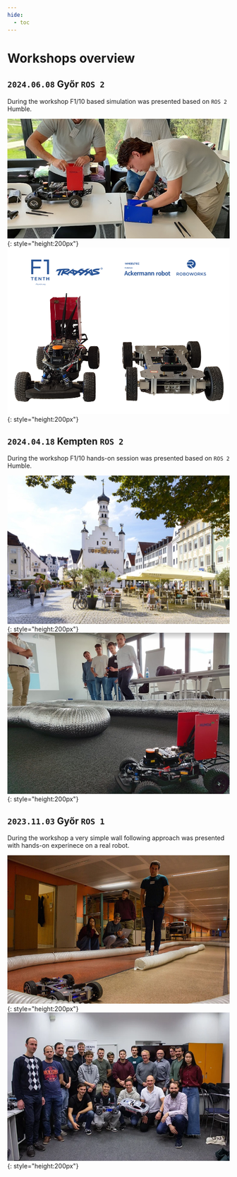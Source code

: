 ```yaml
---
hide:
  - toc
---
```



# Workshops overview

## `2024.06.08` Győr `ROS 2`

During the workshop F1/10 based simulation was presented based on `ROS 2` Humble.

![](/img/workshop3_a.jpg){: style="height:200px"}
![](https://raw.githubusercontent.com/robotverseny/robotverseny.github.io/main/img/f1tenth_wheeltec_roboworks03.png){: style="height:200px"}

## `2024.04.18` Kempten `ROS 2`

During the workshop F1/10 hands-on session was presented based on `ROS 2` Humble.

![](/img/workshop2_a.jpg){: style="height:200px"}
![](/img/workshop2_b.jpg){: style="height:200px"}


## `2023.11.03` Győr `ROS 1`

During the workshop a very simple wall following approach was presented with hands-on experinece on a real robot. 

![](/img/workshop1_a.jpg){: style="height:200px"}
![](/img/workshop1_b.jpg){: style="height:200px"}

